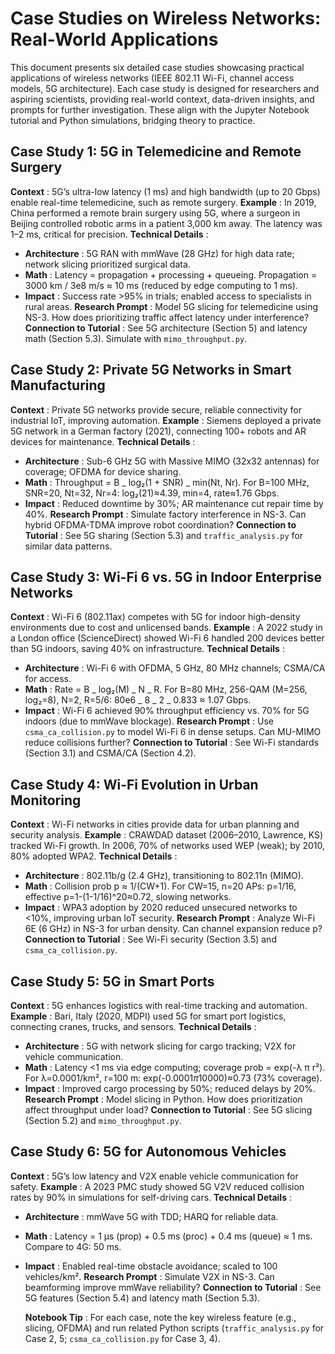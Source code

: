 # Case Studies on Wireless Networks: Real-World Applications

This document presents six detailed case studies showcasing practical applications of wireless networks (IEEE 802.11 Wi-Fi, channel access models, 5G architecture). Each case study is designed for researchers and aspiring scientists, providing real-world context, data-driven insights, and prompts for further investigation. These align with the Jupyter Notebook tutorial and Python simulations, bridging theory to practice.

## Case Study 1: 5G in Telemedicine and Remote Surgery

**Context** : 5G’s ultra-low latency (1 ms) and high bandwidth (up to 20 Gbps) enable real-time telemedicine, such as remote surgery.
**Example** : In 2019, China performed a remote brain surgery using 5G, where a surgeon in Beijing controlled robotic arms in a patient 3,000 km away. The latency was 1–2 ms, critical for precision.
**Technical Details** :

- **Architecture** : 5G RAN with mmWave (28 GHz) for high data rate; network slicing prioritized surgical data.
- **Math** : Latency = propagation + processing + queueing. Propagation = 3000 km / 3e8 m/s ≈ 10 ms (reduced by edge computing to 1 ms).
- **Impact** : Success rate >95% in trials; enabled access to specialists in rural areas.
  **Research Prompt** : Model 5G slicing for telemedicine using NS-3. How does prioritizing traffic affect latency under interference?
  **Connection to Tutorial** : See 5G architecture (Section 5) and latency math (Section 5.3). Simulate with `mimo_throughput.py`.

## Case Study 2: Private 5G Networks in Smart Manufacturing

**Context** : Private 5G networks provide secure, reliable connectivity for industrial IoT, improving automation.
**Example** : Siemens deployed a private 5G network in a German factory (2021), connecting 100+ robots and AR devices for maintenance.
**Technical Details** :

- **Architecture** : Sub-6 GHz 5G with Massive MIMO (32x32 antennas) for coverage; OFDMA for device sharing.
- **Math** : Throughput = B _ log₂(1 + SNR) _ min(Nt, Nr). For B=100 MHz, SNR=20, Nt=32, Nr=4: log₂(21)≈4.39, min=4, rate≈1.76 Gbps.
- **Impact** : Reduced downtime by 30%; AR maintenance cut repair time by 40%.
  **Research Prompt** : Simulate factory interference in NS-3. Can hybrid OFDMA-TDMA improve robot coordination?
  **Connection to Tutorial** : See 5G sharing (Section 5.3) and `traffic_analysis.py` for similar data patterns.

## Case Study 3: Wi-Fi 6 vs. 5G in Indoor Enterprise Networks

**Context** : Wi-Fi 6 (802.11ax) competes with 5G for indoor high-density environments due to cost and unlicensed bands.
**Example** : A 2022 study in a London office (ScienceDirect) showed Wi-Fi 6 handled 200 devices better than 5G indoors, saving 40% on infrastructure.
**Technical Details** :

- **Architecture** : Wi-Fi 6 with OFDMA, 5 GHz, 80 MHz channels; CSMA/CA for access.
- **Math** : Rate = B _ log₂(M) _ N _ R. For B=80 MHz, 256-QAM (M=256, log₂=8), N=2, R=5/6: 80e6 _ 8 _ 2 _ 0.833 ≈ 1.07 Gbps.
- **Impact** : Wi-Fi 6 achieved 90% throughput efficiency vs. 70% for 5G indoors (due to mmWave blockage).
  **Research Prompt** : Use `csma_ca_collision.py` to model Wi-Fi 6 in dense setups. Can MU-MIMO reduce collisions further?
  **Connection to Tutorial** : See Wi-Fi standards (Section 3.1) and CSMA/CA (Section 4.2).

## Case Study 4: Wi-Fi Evolution in Urban Monitoring

**Context** : Wi-Fi networks in cities provide data for urban planning and security analysis.
**Example** : CRAWDAD dataset (2006–2010, Lawrence, KS) tracked Wi-Fi growth. In 2006, 70% of networks used WEP (weak); by 2010, 80% adopted WPA2.
**Technical Details** :

- **Architecture** : 802.11b/g (2.4 GHz), transitioning to 802.11n (MIMO).
- **Math** : Collision prob p ≈ 1/(CW+1). For CW=15, n=20 APs: p=1/16, effective p=1-(1-1/16)^20≈0.72, slowing networks.
- **Impact** : WPA3 adoption by 2020 reduced unsecured networks to <10%, improving urban IoT security.
  **Research Prompt** : Analyze Wi-Fi 6E (6 GHz) in NS-3 for urban density. Can channel expansion reduce p?
  **Connection to Tutorial** : See Wi-Fi security (Section 3.5) and `csma_ca_collision.py`.

## Case Study 5: 5G in Smart Ports

**Context** : 5G enhances logistics with real-time tracking and automation.
**Example** : Bari, Italy (2020, MDPI) used 5G for smart port logistics, connecting cranes, trucks, and sensors.
**Technical Details** :

- **Architecture** : 5G with network slicing for cargo tracking; V2X for vehicle communication.
- **Math** : Latency <1 ms via edge computing; coverage prob = exp(-λ π r²). For λ=0.0001/km², r=100 m: exp(-0.0001*π*10000)≈0.73 (73% coverage).
- **Impact** : Improved cargo processing by 50%; reduced delays by 20%.
  **Research Prompt** : Model slicing in Python. How does prioritization affect throughput under load?
  **Connection to Tutorial** : See 5G slicing (Section 5.2) and `mimo_throughput.py`.

## Case Study 6: 5G for Autonomous Vehicles

**Context** : 5G’s low latency and V2X enable vehicle communication for safety.
**Example** : A 2023 PMC study showed 5G V2V reduced collision rates by 90% in simulations for self-driving cars.
**Technical Details** :

- **Architecture** : mmWave 5G with TDD; HARQ for reliable data.
- **Math** : Latency = 1 μs (prop) + 0.5 ms (proc) + 0.4 ms (queue) ≈ 1 ms. Compare to 4G: 50 ms.
- **Impact** : Enabled real-time obstacle avoidance; scaled to 100 vehicles/km².
  **Research Prompt** : Simulate V2X in NS-3. Can beamforming improve mmWave reliability?
  **Connection to Tutorial** : See 5G features (Section 5.4) and latency math (Section 5.3).

  **Notebook Tip** : For each case, note the key wireless feature (e.g., slicing, OFDMA) and run related Python scripts (`traffic_analysis.py` for Case 2, 5; `csma_ca_collision.py` for Case 3, 4).
